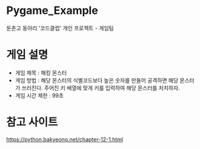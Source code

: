 # Pygame_Example

둔촌고 동아리 '코드클럽' 개인 프로젝트 - 게임팀

# 게임 설명
- 게임 제목 : 해킹 몬스터
- 게임 방법 : 해당 몬스터의 식별코드보다 높은 숫자를 만들어 공격하면 해당 몬스터가 쓰러진다. 주어진 키 배열에 맞게 키를 입력하여 해당 몬스터를 처치하자.
- 게임 시간 제한 : 99초

# 참고 사이트
https://python.bakyeono.net/chapter-12-1.html
